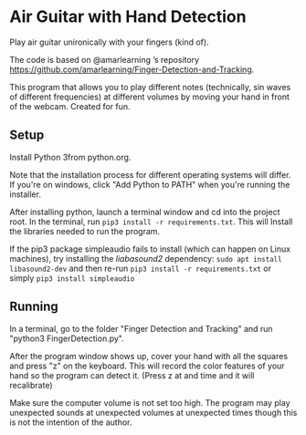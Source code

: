 # Air Guitar with Hand Detection

Play air guitar unironically with your fingers (kind of).

The code is based on @amarlearning ’s
repository https://github.com/amarlearning/Finger-Detection-and-Tracking.

This program that allows you to play different notes (technically, sin waves of different frequencies) at different volumes by moving your hand in front of the webcam. Created for fun.

## Setup
Install Python 3from python.org.

Note that the installation process for different operating systems will differ. If you're on windows, click "Add Python to PATH"
when you're running the installer.

After installing python, launch a terminal window and cd into the project root.
In the terminal, run `pip3 install -r requirements.txt`. This will
Install the libraries needed to run the program.

If the pip3 package simpleaudio fails to install (which can happen on Linux machines), try installing the *liabasound2* dependency: `sudo apt install libasound2-dev` and then re-run `pip3 install -r requirements.txt` or simply `pip3 install simpleaudio`

## Running
In a terminal, go to the folder "Finger Detection and Tracking" and run
"python3 FingerDetection.py".

After the program window shows up, cover your hand with all the squares and
press "z" on the keyboard. This will record the color features of your hand
so the program can detect it. (Press z at and time and it will recalibrate)

Make sure the computer volume is not set too high. The program may play unexpected sounds at unexpected volumes
at unexpected times though this is not the intention of the author. 
